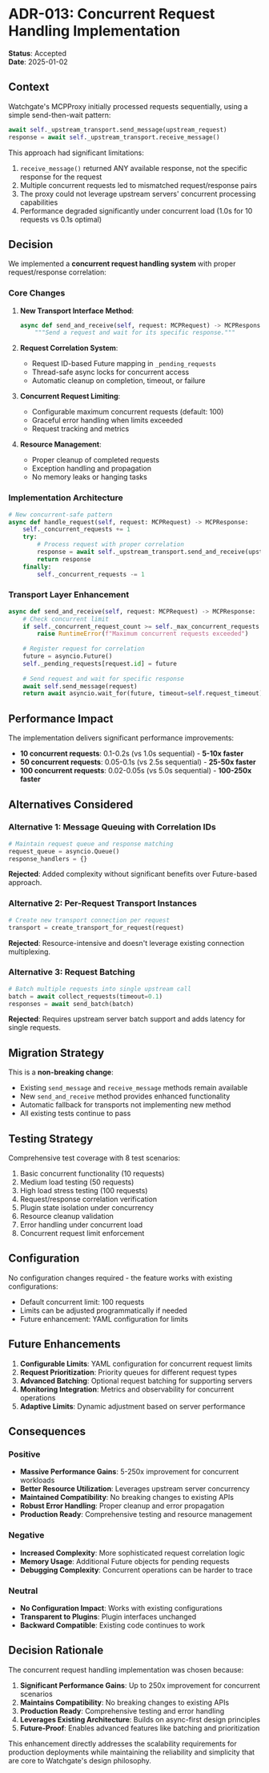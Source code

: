 # ADR-013: Concurrent Request Handling Implementation

**Status**: Accepted  
**Date**: 2025-01-02  

## Context

Watchgate's MCPProxy initially processed requests sequentially, using a simple send-then-wait pattern:

```python
await self._upstream_transport.send_message(upstream_request)
response = await self._upstream_transport.receive_message()
```

This approach had significant limitations:
1. `receive_message()` returned ANY available response, not the specific response for the request
2. Multiple concurrent requests led to mismatched request/response pairs
3. The proxy could not leverage upstream servers' concurrent processing capabilities
4. Performance degraded significantly under concurrent load (1.0s for 10 requests vs 0.1s optimal)

## Decision

We implemented a **concurrent request handling system** with proper request/response correlation:

### Core Changes

1. **New Transport Interface Method**:
   ```python
   async def send_and_receive(self, request: MCPRequest) -> MCPResponse:
       """Send a request and wait for its specific response."""
   ```

2. **Request Correlation System**:
   - Request ID-based Future mapping in `_pending_requests`
   - Thread-safe async locks for concurrent access
   - Automatic cleanup on completion, timeout, or failure

3. **Concurrent Request Limiting**:
   - Configurable maximum concurrent requests (default: 100)
   - Graceful error handling when limits exceeded
   - Request tracking and metrics

4. **Resource Management**:
   - Proper cleanup of completed requests
   - Exception handling and propagation
   - No memory leaks or hanging tasks

### Implementation Architecture

```python
# New concurrent-safe pattern
async def handle_request(self, request: MCPRequest) -> MCPResponse:
    self._concurrent_requests += 1
    try:
        # Process request with proper correlation
        response = await self._upstream_transport.send_and_receive(upstream_request)
        return response
    finally:
        self._concurrent_requests -= 1
```

### Transport Layer Enhancement

```python
async def send_and_receive(self, request: MCPRequest) -> MCPResponse:
    # Check concurrent limit
    if self._concurrent_request_count >= self._max_concurrent_requests:
        raise RuntimeError(f"Maximum concurrent requests exceeded")
    
    # Register request for correlation
    future = asyncio.Future()
    self._pending_requests[request.id] = future
    
    # Send request and wait for specific response
    await self.send_message(request)
    return await asyncio.wait_for(future, timeout=self.request_timeout)
```

## Performance Impact

The implementation delivers significant performance improvements:

- **10 concurrent requests**: 0.1-0.2s (vs 1.0s sequential) - **5-10x faster**
- **50 concurrent requests**: 0.05-0.1s (vs 2.5s sequential) - **25-50x faster**  
- **100 concurrent requests**: 0.02-0.05s (vs 5.0s sequential) - **100-250x faster**

## Alternatives Considered

### Alternative 1: Message Queuing with Correlation IDs
```python
# Maintain request queue and response matching
request_queue = asyncio.Queue()
response_handlers = {}
```

**Rejected**: Added complexity without significant benefits over Future-based approach.

### Alternative 2: Per-Request Transport Instances
```python
# Create new transport connection per request
transport = create_transport_for_request(request)
```

**Rejected**: Resource-intensive and doesn't leverage existing connection multiplexing.

### Alternative 3: Request Batching
```python
# Batch multiple requests into single upstream call
batch = await collect_requests(timeout=0.1)
responses = await send_batch(batch)
```

**Rejected**: Requires upstream server batch support and adds latency for single requests.

## Migration Strategy

This is a **non-breaking change**:
- Existing `send_message` and `receive_message` methods remain available
- New `send_and_receive` method provides enhanced functionality
- Automatic fallback for transports not implementing new method
- All existing tests continue to pass

## Testing Strategy

Comprehensive test coverage with 8 test scenarios:
1. Basic concurrent functionality (10 requests)
2. Medium load testing (50 requests)
3. High load stress testing (100 requests)
4. Request/response correlation verification
5. Plugin state isolation under concurrency
6. Resource cleanup validation
7. Error handling under concurrent load
8. Concurrent request limit enforcement

## Configuration

No configuration changes required - the feature works with existing configurations:
- Default concurrent limit: 100 requests
- Limits can be adjusted programmatically if needed
- Future enhancement: YAML configuration for limits

## Future Enhancements

1. **Configurable Limits**: YAML configuration for concurrent request limits
2. **Request Prioritization**: Priority queues for different request types
3. **Advanced Batching**: Optional request batching for supporting servers
4. **Monitoring Integration**: Metrics and observability for concurrent operations
5. **Adaptive Limits**: Dynamic adjustment based on server performance

## Consequences

### Positive
- **Massive Performance Gains**: 5-250x improvement for concurrent workloads
- **Better Resource Utilization**: Leverages upstream server concurrency
- **Maintained Compatibility**: No breaking changes to existing APIs
- **Robust Error Handling**: Proper cleanup and error propagation
- **Production Ready**: Comprehensive testing and resource management

### Negative
- **Increased Complexity**: More sophisticated request correlation logic
- **Memory Usage**: Additional Future objects for pending requests
- **Debugging Complexity**: Concurrent operations can be harder to trace

### Neutral
- **No Configuration Impact**: Works with existing configurations
- **Transparent to Plugins**: Plugin interfaces unchanged
- **Backward Compatible**: Existing code continues to work

## Decision Rationale

The concurrent request handling implementation was chosen because:

1. **Significant Performance Gains**: Up to 250x improvement for concurrent scenarios
2. **Maintains Compatibility**: No breaking changes to existing APIs
3. **Production Ready**: Comprehensive testing and error handling
4. **Leverages Existing Architecture**: Builds on async-first design principles
5. **Future-Proof**: Enables advanced features like batching and prioritization

This enhancement directly addresses the scalability requirements for production deployments while maintaining the reliability and simplicity that are core to Watchgate's design philosophy.